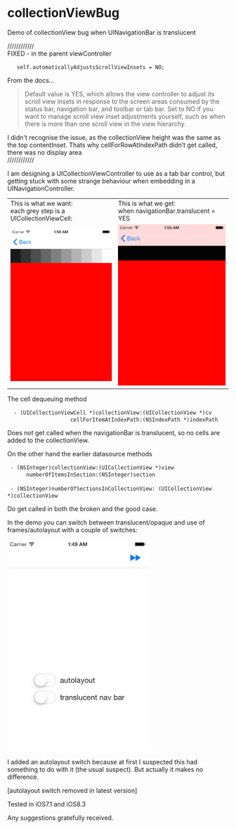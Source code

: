 # collectionViewBug
Demo of collectionView bug when UINavigationBar is translucent

 ////////////   
FIXED - in the parent viewController     
     
       self.automaticallyAdjustsScrollViewInsets = NO;
       
From the docs...       
>Default value is YES, which allows the view controller to adjust its scroll view insets in response to the screen areas consumed by the status bar, navigation bar, and toolbar or tab bar. Set to NO if you want to manage scroll view inset adjustments yourself, such as when there is more than one scroll view in the view hierarchy.
      
 I didn't recognise the issue, as the collectionView height was the same as the top contentInset. Thats why cellForRowAtIndexPath didn’t get called, there was no display area   
 ////////////


I am designing a UICollectionViewController to use as a tab bar control, but getting stuck with some strange behaviour when embedding in a UINavigationController.

<table><tr><td>
This is what we want:<br>each grey step is a UICollectionViewCell:
</td><td>This is what we get: <br>when navigationBar.translucent =  YES</td></tr>
<tr><td><img src = "https://github.com/foundry/collectionViewBug/blob/master/screendumps/good.png">
</td><td>
 <img src = "https://github.com/foundry/collectionViewBug/blob/master/screendumps/bad.png">
 </td></tr></table>

The cell dequeuing method

      - (UICollectionViewCell *)collectionView:(UICollectionView *)cv
                        cellForItemAtIndexPath:(NSIndexPath *)indexPath

Does not get called when the navigationBar is translucent, so no cells are added to the collectionView.

On the other hand the earlier datasource methods

     - (NSInteger)collectionView:(UICollectionView *)view 
          numberOfItemsInSection:(NSInteger)section
          
     - (NSInteger)numberOfSectionsInCollectionView: (UICollectionView *)collectionView
     
 Do get called in both the broken and the good case.





In the demo you can switch between translucent/opaque and use of frames/autolayout with a couple of switches:

<img src = "https://github.com/foundry/collectionViewBug/blob/master/screendumps/switch.png">

I added an autolayout switch because at first I suspected this had something to do with it (the usual suspect). But actually it makes no difference.

[autolayout switch removed in latest version]

Tested in iOS7.1 and iOS8.3

Any suggestions gratefully received.






